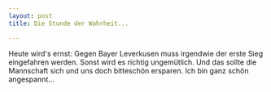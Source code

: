 ```yaml
---
layout: post
title: Die Stunde der Wahrheit...

---
```


Heute wird's ernst: Gegen Bayer Leverkusen muss irgendwie der erste Sieg eingefahren werden. Sonst wird es richtig ungemütlich. Und das sollte die Mannschaft sich und uns doch bitteschön ersparen. Ich bin ganz schön angespannt...


